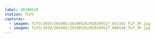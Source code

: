 ```yaml
---
label: 20190526
station: TLP3
capturas:
  - imagem: TLP3/2019/201905/20190526/M20190527_031101_TLP_3P.jpg
  - imagem: TLP3/2019/201905/20190526/M20190527_040140_TLP_3P.jpg
---
```


